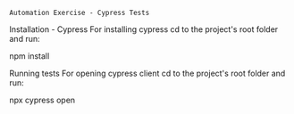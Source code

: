     Automation Exercise - Cypress Tests

Installation - Cypress
For installing cypress cd to the project's root folder and run:

npm install


Running tests
For opening cypress client cd to the project's root folder and run:

npx cypress open